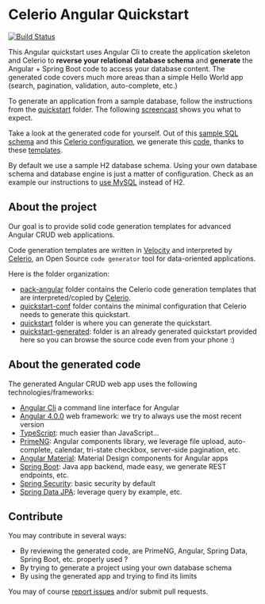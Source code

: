 # Celerio Angular Quickstart

[![Build Status](https://travis-ci.org/jaxio/celerio-angular-quickstart.svg?branch=master)](https://travis-ci.org/jaxio/celerio-angular-quickstart)

This Angular quickstart uses Angular Cli to create the application skeleton and Celerio 
to **reverse your relational database schema** and **generate** the Angular + Spring Boot code 
to access your database content. The generated code covers much more areas than a simple Hello World app (search,
pagination, validation, auto-complete, etc.) 

To generate an application from a sample database, follow the instructions from the [quickstart][] folder.
The following [screencast](https://www.youtube.com/watch?v=MBrgeykyTGs) shows you what to expect.

Take a look at the generated code for yourself. Out of this 
[sample SQL schema](https://github.com/jaxio/celerio-angular-quickstart/blob/master/quickstart-conf/01-create.sql)
and this 
[Celerio configuration](https://github.com/jaxio/celerio-angular-quickstart/blob/master/quickstart-conf/celerio-maven-plugin.xml), 
we generate this [code](https://github.com/jaxio/celerio-angular-quickstart/tree/master/quickstart-generated), 
thanks to these [templates](https://github.com/jaxio/celerio-angular-quickstart/tree/master/pack-angular/celerio/pack-angular).

By default we use a sample H2 database schema. Using your own database schema and database engine 
is just a matter of configuration. Check as an example our instructions to [use MySQL][] instead of H2.

## About the project

Our goal is to provide solid code generation templates for advanced Angular CRUD web applications.

Code generation templates are written in [Velocity][] and interpreted by [Celerio][], an Open Source `code generator`
tool for data-oriented applications.

Here is the folder organization:

* [pack-angular](https://github.com/jaxio/celerio-angular-quickstart/blob/master/pack-angular) folder contains the Celerio code generation templates that are interpreted/copied by [Celerio][]. 
* [quickstart-conf](https://github.com/jaxio/celerio-angular-quickstart/blob/master/quickstart-conf) folder contains the minimal configuration that Celerio needs to generate this quickstart.
* [quickstart](https://github.com/jaxio/celerio-angular-quickstart/blob/master/quickstart) folder is where you can generate the quickstart.
* [quickstart-generated](https://github.com/jaxio/celerio-angular-quickstart/blob/master/quickstart-generated): folder is an already generated quickstart provided here so you can browse the source code even from your phone :)

## About the generated code

The generated Angular CRUD web app uses the following technologies/frameworks:

* [Angular Cli](http://cli.angular.io/) a command line interface for Angular
* [Angular 4.0.0](http://angular.io/) web framework: we try to always use the most recent version
* [TypeScript](https://www.typescriptlang.org/): much easier than JavaScript... 
* [PrimeNG](http://primefaces.org/primeng/): Angular components library, we leverage file upload, auto-complete, calendar, tri-state checkbox, server-side pagination, etc.
* [Angular Material](https://material.angular.io/): Material Design components for Angular apps
* [Spring Boot](http://projects.spring.io/spring-boot/): Java app backend, made easy, we generate REST endpoints, etc.
* [Spring Security](http://projects.spring.io/spring-security/): basic security by default
* [Spring Data JPA](http://projects.spring.io/spring-data-jpa/): leverage query by example, etc.


## Contribute

You may contribute in several ways:

* By reviewing the generated code, are PrimeNG, Angular, Spring Data, Spring Boot, etc.  properly used ?
* By trying to generate a project using your own database schema
* By using the generated app and trying to find its limits

You may of course [report issues](https://github.com/jaxio/celerio-angular-quickstart/issues) and/or submit pull requests.

[generated quickstart]: https://github.com/jaxio/celerio-angular-quickstart/blob/master/quickstart-generated
[quickstart]: https://github.com/jaxio/celerio-angular-quickstart/blob/master/quickstart
[AOT instructions]: https://github.com/jaxio/celerio-angular-quickstart/blob/master/quickstart/README-AOT.md
[use MySQL]: https://github.com/jaxio/celerio-angular-quickstart/blob/master/quickstart/README-MYSQL.md
[Celerio]: https://github.com/jaxio/celerio
[Velocity]: http://velocity.apache.org/
